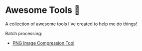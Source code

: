 # Awesome Tools 🎇

A collection of awesome tools I've created to help me do things!

Batch processing:

- [PNG Image Compression Tool](./png_image_compression/README.md)
